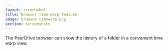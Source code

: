 ```yaml
---
layout: screenshot
title: Browser time warp feature
image: browser-timewarp.png
section: screenshots
---
```


The PeerDrive browser can show the history of a folder in a convenient time
warp view.

